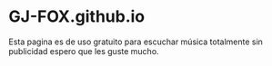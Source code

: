 # GJ-FOX.github.io
Esta pagina es de uso gratuito para escuchar música totalmente sin publicidad espero que les guste mucho. 
